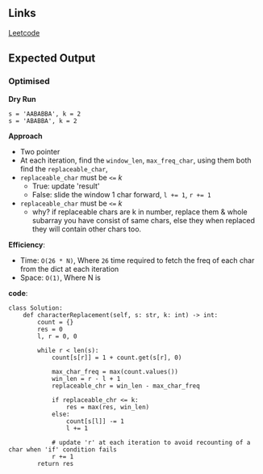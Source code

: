 ## Links
[Leetcode](https://leetcode.com/problems/longest-repeating-character-replacement)

## Expected Output

### Optimised

**Dry Run**
```
s = 'AABABBA', k = 2
s = 'ABABBA', k = 2
```

**Approach**
- Two pointer
- At each iteration, find the `window_len`, `max_freq_char`, using them both find the `replaceable_char`,
- `replaceable_char` must be `<=` *k*
    - True: update 'result'
    - False: slide the window 1 char forward, `l += 1`, `r += 1`
- `replaceable_char` must be `<=` *k*
    - why? if replaceable chars are k in number, replace them & whole subarray you have consist of same chars, else they when replaced they will contain other chars too.
    
**Efficiency**:
- Time: `O(26 * N)`, Where `26` time required to fetch the freq of each char from the dict at each iteration
- Space: `O(1)`, Where N is

**code**:
```
class Solution:
    def characterReplacement(self, s: str, k: int) -> int:
        count = {}
        res = 0
        l, r = 0, 0

        while r < len(s):
            count[s[r]] = 1 + count.get(s[r], 0)

            max_char_freq = max(count.values())
            win_len = r - l + 1
            replaceable_chr = win_len - max_char_freq

            if replaceable_chr <= k:
                res = max(res, win_len)
            else:
                count[s[l]] -= 1
                l += 1
            
            # update 'r' at each iteration to avoid recounting of a char when 'if' condition fails  
            r += 1
        return res
```